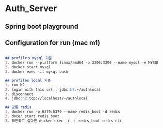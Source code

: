 # Auth_Server
## Spring boot playground

## Configuration for run (mac m1)
```markdown

## profilㄷs mysql 기준
1. docker run --platform linux/amd64 -p 3306:3306 --name mysql -e MYSQL_ROOT_PASSWORD=1234 -e -d mysql
2. docker start mysql
3. docker exec -it mysql bash

## profiles local 기준
1. run h2
2. login with this url : jdbc:h2:~/authlocal
3. disconnect
4. jdbc:h2:tcp://localhost/~/authlocal

## 공통 redis
1. docker run -p 6379:6379 --name redis_boot -d redis
2. docer start redis_boot
3. 확인하고 싶다면 docker exec -i -t redis_boot redis-cli
```